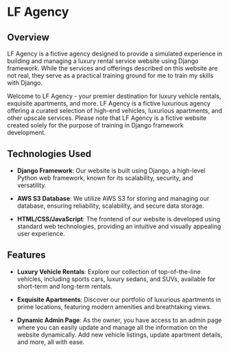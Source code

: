 # LF Agency
## Overview

LF Agency is a fictive agency designed to provide a simulated experience in building and managing a luxury rental service website using Django framework. While the services and offerings described on this website are not real, they serve as a practical training ground for me to train my skills with Django.

Welcome to LF Agency - your premier destination for luxury vehicle rentals, exquisite apartments, and more. LF Agency is a fictive luxurious agency offering a curated selection of high-end vehicles, luxurious apartments, and other upscale services. Please note that LF Agency is a fictive website created solely for the purpose of training in Django framework development.


## Technologies Used

- **Django Framework**: Our website is built using Django, a high-level Python web framework, known for its scalability, security, and versatility.

- **AWS S3 Database**: We utilize AWS S3 for storing and managing our database, ensuring reliability, scalability, and secure data storage.

- **HTML/CSS/JavaScript**: The frontend of our website is developed using standard web technologies, providing an intuitive and visually appealing user experience.

## Features

- **Luxury Vehicle Rentals**: Explore our collection of top-of-the-line vehicles, including sports cars, luxury sedans, and SUVs, available for short-term and long-term rentals.

- **Exquisite Apartments**: Discover our portfolio of luxurious apartments in prime locations, featuring modern amenities and breathtaking views.

- **Dynamic Admin Page**: As the owner, you have access to an admin page where you can easily update and manage all the information on the website dynamically. Add new vehicle listings, update apartment details, and more, all with ease.


